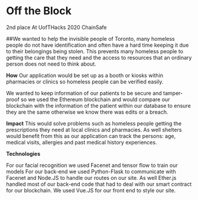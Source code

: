 # Off the Block 
2nd place At UofTHacks 2020 ChainSafe  

##We wanted to help the invisible people of Toronto, many homeless people do not have identification and often have a hard time keeping it due to their belongings being stolen. This prevents many homeless people to getting the care that they need and the access to resources that an ordinary person does not need to think about.

**How**
Our application would be set up as a booth or kiosks within pharmacies or clinics so homeless people can be verified easily.

We wanted to keep information of our patients to be secure and tamper-proof so we used the Ethereum blockchain and would compare our blockchain with the information of the patient within our database to ensure they are the same otherwise we know there was edits or a breach.


**Impact**
This would solve problems such as homeless people getting the prescriptions they need at local clinics and pharmacies. As well shelters would benefit from this as our application can track the persons: age, medical visits, allergies and past medical history experiences.



**Technologies**

For our facial recognition we used Facenet and tensor flow to train our models 
For our back-end we used Python-Flask to communicate with Facenet and Node.JS to handle our routes on our site.
As well Ether.js handled most of our back-end code that had to deal with our smart contract for our blockchain. 
We used Vue.JS for our front end to style our site.
